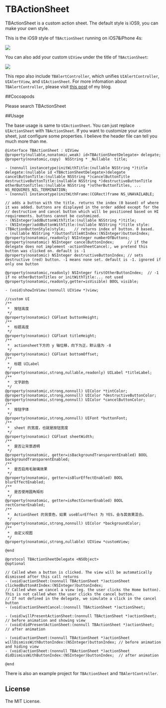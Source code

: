 # TBActionSheet

TBActionSheet is a custom action sheet. The default style is iOS9, you can make your own style.  

This is the iOS9 style of `TBActionSheet` running on iOS7&iPhone 4s:

![](images/iPhone4s.jpg)

You can also add your custom `UIView` under the title of `TBActionSheet`:

![](images/iPhone6p.PNG)

This repo also include `TBAlertController`, which unifies `UIAlertController`, `UIAlertView`, and `UIActionSheet`. For more infomation about `TBAlertController`, please visit [this post](http://yulingtianxia.com/blog/2015/11/13/Summary-of-the-first-month-in-the-internship-of-Tencent/) of my blog.

##Cocoapods

Please search TBActionSheet

##Usage

The base usage is same to `UIActionSheet`. You can just replace `UIActionSheet` with `TBActionSheet`. If you want to customize your action sheet, just configure some properties. I believe the header file can tell you much more than me. 

```
@interface TBActionSheet : UIView
@property(nullable,nonatomic,weak) id<TBActionSheetDelegate> delegate;
@property(nonatomic,copy)  NSString * _Nullable  title;

- (nonnull instancetype)initWithTitle:(nullable NSString *)title delegate:(nullable id <TBActionSheetDelegate>)delegate cancelButtonTitle:(nullable NSString *)cancelButtonTitle destructiveButtonTitle:(nullable NSString *)destructiveButtonTitle otherButtonTitles:(nullable NSString *)otherButtonTitles, ... NS_REQUIRES_NIL_TERMINATION;
- (nonnull instancetype)initWithFrame:(CGRect)frame NS_UNAVAILABLE;

// adds a button with the title. returns the index (0 based) of where it was added. buttons are displayed in the order added except for the
// destructive and cancel button which will be positioned based on HI requirements. buttons cannot be customized.
- (NSInteger)addButtonWithTitle:(nullable NSString *)title;
- (NSInteger)addButtonWithTitle:(nullable NSString *)title style:(TBActionButtonStyle)style;    // returns index of button. 0 based.
- (nullable NSString *)buttonTitleAtIndex:(NSInteger)buttonIndex;
@property(nonatomic,readonly) NSInteger numberOfButtons;
@property(nonatomic) NSInteger cancelButtonIndex;      // if the delegate does not implement -actionSheetCancel:, we pretend this button was clicked on. default is -1
@property(nonatomic) NSInteger destructiveButtonIndex; // sets destructive (red) button. -1 means none set. default is -1. ignored if only one button

@property(nonatomic,readonly) NSInteger firstOtherButtonIndex;	// -1 if no otherButtonTitles or initWithTitle:... not used
@property(nonatomic,readonly,getter=isVisible) BOOL visible;

- (void)showInView:(nonnull UIView *)view;

//custom UI
/**
 *  按钮高度
 */
@property(nonatomic) CGFloat buttonHeight;
/**
 *  标题高度
 */
@property(nonatomic) CGFloat titleHeight;
/**
 *  actionsheet下方的 y 轴位移，向下为正，默认值为 -8
 */
@property(nonatomic) CGFloat bottomOffset;
/**
 *  标题 UILabel
 */
@property(nonatomic,strong,nullable,readonly) UILabel *titleLabel;
/**
 *  文字颜色
 */
@property(nonatomic,strong,nonnull) UIColor *tintColor;
@property(nonatomic,strong,nonnull) UIColor *destructiveButtonColor;
@property(nonatomic,strong,nonnull) UIColor *cancelButtonColor;
/**
 *  按钮字体
 */
@property(nonatomic,strong,nonnull) UIFont *buttonFont;
/**
 *  sheet 的宽度，也就是按钮宽度
 */
@property(nonatomic) CGFloat sheetWidth;
/**
 *  是否让背景透明
 */
@property(nonatomic, getter=isBackgroundTransparentEnabled) BOOL backgroundTransparentEnabled;
/**
 *  是否启用毛玻璃效果
 */
@property(nonatomic, getter=isBlurEffectEnabled) BOOL blurEffectEnabled;
/**
 *  是否使用圆角矩形
 */
@property(nonatomic, getter=isRectCornerEnabled) BOOL rectCornerEnabled;
/**
 *  ActionSheet 的背景色，如果 useBlurEffect 为 YES，会与其效果混合。
 */
@property(nonatomic,strong,nonnull) UIColor *backgroundColor;
/**
 *  自定义视图
 */
@property(nonatomic,strong,nullable) UIView *customView;

@end

@protocol TBActionSheetDelegate <NSObject>
@optional

// Called when a button is clicked. The view will be automatically dismissed after this call returns
- (void)actionSheet:(nonnull TBActionSheet *)actionSheet clickedButtonAtIndex:(NSInteger)buttonIndex;
// Called when we cancel a view (eg. the user clicks the Home button). This is not called when the user clicks the cancel button.
// If not defined in the delegate, we simulate a click in the cancel button
- (void)actionSheetCancel:(nonnull TBActionSheet *)actionSheet;

- (void)willPresentActionSheet:(nonnull TBActionSheet *)actionSheet;  // before animation and showing view
- (void)didPresentActionSheet:(nonnull TBActionSheet *)actionSheet;  // after animation

- (void)actionSheet:(nonnull TBActionSheet *)actionSheet willDismissWithButtonIndex:(NSInteger)buttonIndex; // before animation and hiding view
- (void)actionSheet:(nonnull TBActionSheet *)actionSheet didDismissWithButtonIndex:(NSInteger)buttonIndex;  // after animation

@end
```

There is also an example project for `TBActionSheet` and `TBAlertController`.

## License

The MIT License.
